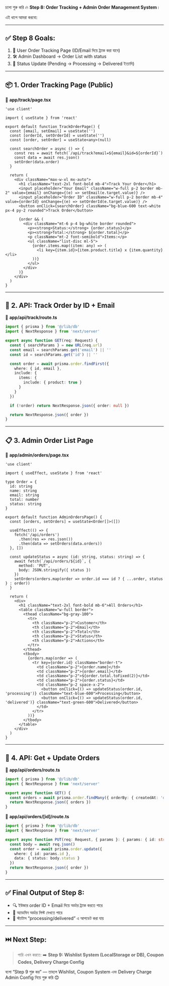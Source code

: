 চলো শুরু করি 🔥 **Step 8: Order Tracking + Admin Order Management System**।

এই ধাপে আমরা করবো:

---

## ✅ Step 8 Goals:

1. 🎯 User Order Tracking Page (ID/Email দিয়ে ট্র্যাক করা যাবে)  
2. 🛠️ Admin Dashboard → Order List with status  
3. 🔁 Status Update (Pending → Processing → Delivered ইত্যাদি)  

---

## 📦 1. Order Tracking Page (Public)

📁 **app/track/page.tsx**
```tsx
'use client'

import { useState } from 'react'

export default function TrackOrderPage() {
  const [email, setEmail] = useState('')
  const [orderId, setOrderId] = useState('')
  const [order, setOrder] = useState<any>(null)

  const searchOrder = async () => {
    const res = await fetch(`/api/track?email=${email}&id=${orderId}`)
    const data = await res.json()
    setOrder(data.order)
  }

  return (
    <div className="max-w-xl mx-auto">
      <h1 className="text-2xl font-bold mb-4">Track Your Order</h1>
      <input placeholder="Your Email" className="w-full p-2 border mb-2" value={email} onChange={(e) => setEmail(e.target.value)} />
      <input placeholder="Order ID" className="w-full p-2 border mb-4" value={orderId} onChange={(e) => setOrderId(e.target.value)} />
      <button onClick={searchOrder} className="bg-blue-600 text-white px-4 py-2 rounded">Track Order</button>

      {order && (
        <div className="mt-6 p-4 bg-white border rounded">
          <p><strong>Status:</strong> {order.status}</p>
          <p><strong>Total:</strong> ${order.total}</p>
          <p className="mt-2 font-semibold">Items:</p>
          <ul className="list-disc ml-5">
            {order.items.map((item: any) => (
              <li key={item.id}>{item.product.title} x {item.quantity}</li>
            ))}
          </ul>
        </div>
      )}
    </div>
  )
}
```

---

## 🧩 2. API: Track Order by ID + Email

📁 **app/api/track/route.ts**
```ts
import { prisma } from '@/lib/db'
import { NextResponse } from 'next/server'

export async function GET(req: Request) {
  const { searchParams } = new URL(req.url)
  const email = searchParams.get('email') || ''
  const id = searchParams.get('id') || ''

  const order = await prisma.order.findFirst({
    where: { id, email },
    include: {
      items: {
        include: { product: true }
      }
    }
  })

  if (!order) return NextResponse.json({ order: null })

  return NextResponse.json({ order })
}
```

---

## 📋 3. Admin Order List Page

📁 **app/admin/orders/page.tsx**
```tsx
'use client'

import { useEffect, useState } from 'react'

type Order = {
  id: string
  name: string
  email: string
  total: number
  status: string
}

export default function AdminOrdersPage() {
  const [orders, setOrders] = useState<Order[]>([])

  useEffect(() => {
    fetch('/api/orders')
      .then(res => res.json())
      .then(data => setOrders(data.orders))
  }, [])

  const updateStatus = async (id: string, status: string) => {
    await fetch(`/api/orders/${id}`, {
      method: 'PUT',
      body: JSON.stringify({ status })
    })
    setOrders(orders.map(order => order.id === id ? { ...order, status } : order))
  }

  return (
    <div>
      <h1 className="text-2xl font-bold mb-6">All Orders</h1>
      <table className="w-full border">
        <thead className="bg-gray-100">
          <tr>
            <th className="p-2">Customer</th>
            <th className="p-2">Email</th>
            <th className="p-2">Total</th>
            <th className="p-2">Status</th>
            <th className="p-2">Actions</th>
          </tr>
        </thead>
        <tbody>
          {orders.map(order => (
            <tr key={order.id} className="border-t">
              <td className="p-2">{order.name}</td>
              <td className="p-2">{order.email}</td>
              <td className="p-2">${order.total.toFixed(2)}</td>
              <td className="p-2">{order.status}</td>
              <td className="p-2 space-x-2">
                <button onClick={() => updateStatus(order.id, 'processing')} className="text-blue-600">Processing</button>
                <button onClick={() => updateStatus(order.id, 'delivered')} className="text-green-600">Delivered</button>
              </td>
            </tr>
          ))}
        </tbody>
      </table>
    </div>
  )
}
```

---

## 🔧 4. API: Get + Update Orders

📁 **app/api/orders/route.ts**
```ts
import { prisma } from '@/lib/db'
import { NextResponse } from 'next/server'

export async function GET() {
  const orders = await prisma.order.findMany({ orderBy: { createdAt: 'desc' } })
  return NextResponse.json({ orders })
}
```

📁 **app/api/orders/[id]/route.ts**
```ts
import { prisma } from '@/lib/db'
import { NextResponse } from 'next/server'

export async function PUT(req: Request, { params }: { params: { id: string } }) {
  const body = await req.json()
  const order = await prisma.order.update({
    where: { id: params.id },
    data: { status: body.status }
  })
  return NextResponse.json({ order })
}
```

---

## ✅ Final Output of Step 8:

- 🔍 ইউজার order ID + Email দিয়ে অর্ডার ট্র্যাক করতে পারে  
- 🧾 অ্যাডমিন অর্ডার লিস্ট দেখতে পারে  
- 🔁 স্ট্যাটাস “processing/delivered” এ আপডেট করা যায়  

---

## ⏭️ Next Step:

> পারি এখন করতে:
➡️ **Step 9: Wishlist System (LocalStorage or DB), Coupon Codes, Delivery Charge Config**

বলো “Step 9 শুরু কর” — তাহলে Wishlist, Coupon System এবং Delivery Charge Admin Config নিয়ে শুরু করি 😊
